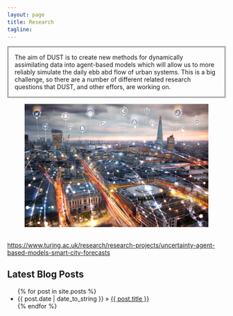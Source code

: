 ```yaml
---
layout: page
title: Research 
tagline: 
---
```


<p style="border:3px; border-style:solid; border-color:#AAAAAA; padding: 1em;">
The aim of DUST is to create new methods for dynamically assimilating data into agent-based models which will allow us to more reliably simulate the daily ebb abd flow of urban systems. This is a big challenge, so there are a number of different related research questions that DUST, and other effors, are working on.</p>


<figure class="right">
  <img src="./figures/shutterstock_788457058-small.jpg" alt="Picture of london skyline with lines that look like flows of data" />
</figure>

## 




https://www.turing.ac.uk/research/research-projects/uncertainty-agent-based-models-smart-city-forecasts
## Latest Blog Posts

<ul class="posts">
  {% for post in site.posts %}
    <li><span>{{ post.date | date_to_string }}</span> &raquo; <a href="{{ site.baseurl }}{{ post.url }}">{{ post.title }}</a></li>
  {% endfor %}
</ul>

